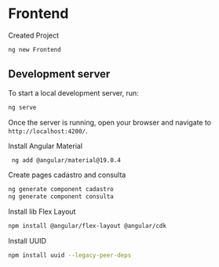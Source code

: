 # Frontend

Created Project
```bash
ng new Frontend
```

## Development server

To start a local development server, run:

```bash
ng serve
```

Once the server is running, open your browser and navigate to `http://localhost:4200/`.

Install Angular Material
```bash
 ng add @angular/material@19.0.4
```

Create pages cadastro and consulta
```bash
ng generate component cadastro
ng generate component consulta
```

Install lib Flex Layout
```bash
npm install @angular/flex-layout @angular/cdk
```

Install UUID
```bash
npm install uuid --legacy-peer-deps
```